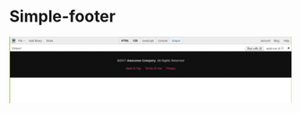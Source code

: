 <!DOCTYPE html>
<html>
<head>
  <meta charset="utf-8">
  <meta name="viewport" content="width=device-width">
  <title>readme</title>
</head>
<body>
  <h1>Simple-footer</h1>
  <img src="https://github.com/ttymea/common-components/blob/master/footers/simple-footers/simple-footer.PNG">

</body>
</html>